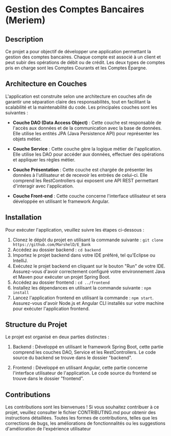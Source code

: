 # Gestion des Comptes Bancaires (Meriem)

## Description

Ce projet a pour objectif de développer une application permettant la gestion des comptes bancaires. Chaque compte est associé à un client et peut subir des opérations de débit ou de crédit. Les deux types de comptes pris en charge sont les Comptes Courants et les Comptes Épargne.

## Architecture en Couches

L'application est construite selon une architecture en couches afin de garantir une séparation claire des responsabilités, tout en facilitant la scalabilité et la maintenabilité du code. Les principales couches sont les suivantes :

- **Couche DAO (Data Access Object)** : Cette couche est responsable de l'accès aux données et de la communication avec la base de données. Elle utilise les entités JPA (Java Persistence API) pour représenter les objets métier.

- **Couche Service** : Cette couche gère la logique métier de l'application. Elle utilise les DAO pour accéder aux données, effectuer des opérations et appliquer les règles métier.

- **Couche Présentation** : Cette couche est chargée de présenter les données à l'utilisateur et de recevoir les entrées de celui-ci. Elle comprend les RestControllers qui exposent une API REST permettant d'interagir avec l'application.

- **Couche Front-end** : Cette couche concerne l'interface utilisateur et sera développée en utilisant le framework Angular.

## Installation

Pour exécuter l'application, veuillez suivre les étapes ci-dessous :

1. Clonez le dépôt du projet en utilisant la commande suivante : `git clone https://github.com/MarshelD/E_Bank`
2. Accédez au dossier backend : `cd backend`
3. Importez le projet backend dans votre IDE préféré, tel qu'Eclipse ou IntelliJ.
4. Exécutez le projet backend en cliquant sur le bouton "Run" de votre IDE. Assurez-vous d'avoir correctement configuré votre environnement Java et Maven pour exécuter un projet Spring Boot.
5. Accédez au dossier frontend : `cd ../frontend`
6. Installez les dépendances en utilisant la commande suivante : `npm install`
7. Lancez l'application frontend en utilisant la commande : `npm start`. Assurez-vous d'avoir Node.js et Angular CLI installés sur votre machine pour exécuter l'application frontend.

## Structure du Projet

Le projet est organisé en deux parties distinctes :

1. Backend : Développé en utilisant le framework Spring Boot, cette partie comprend les couches DAO, Service et les RestControllers. Le code source du backend se trouve dans le dossier "backend".

2. Frontend : Développé en utilisant Angular, cette partie concerne l'interface utilisateur de l'application. Le code source du frontend se trouve dans le dossier "frontend".

## Contributions

Les contributions sont les bienvenues ! Si vous souhaitez contribuer à ce projet, veuillez consulter le fichier CONTRIBUTING.md pour obtenir des instructions détaillées. Toutes les formes de contributions, telles que les corrections de bugs, les améliorations de fonctionnalités ou les suggestions d'amélioration de l'expérience utilisateur
